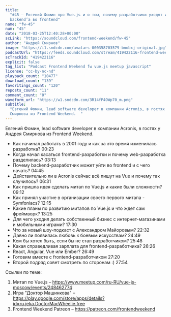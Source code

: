 ```yaml
---
title:
  "#45 – Евгений Фомин про Vue.js и о том, почему разработчики уходят из
  backend’а во frontend"
name: "fw-45"
num: "45"
date: "2018-03-25T12:40:28+00:00"
scLink: "https://soundcloud.com/frontend-weekend/fw-45"
author: "Андрей Смирнов"
image: "https://i1.sndcdn.com/avatars-000358703579-bnobxj-original.jpg"
podcastUrl: "https://feeds.soundcloud.com/stream/419422116-frontend-weekend-fw-45.m4a"
scTrackId: "419422116"
explicit: false
tag_list: "Podcast Frontend Weekend fw vue.js meetup javascript"
license: "cc-by-nc-nd"
playback_count: "10477"
download_count: "139"
favoritings_count: "120"
reposts_count: "11"
comment_count: "0"
waveform_url: "https://w1.sndcdn.com/3R14fP4OWp70_m.png"
subtitle:
  "Евгений Фомин, lead software developer в компании Acronis, в гостях у Андрея
  Смирнова из Frontend Weekend.  "
---
```


Евгений Фомин, lead software developer в компании Acronis, в гостях у Андрея
Смирнова из Frontend Weekend.

- Как начинал работать в 2001 году и как за это время изменилась разработка?
  <timecode sec="23">00:23</timecode>
- Когда начал касаться frontend-разработки и почему web-разработка разделилась?
  <timecode sec="193">03:13</timecode>
- Почему backend-разработчик может уйти во frontend и с чего начать?
  <timecode sec="285">04:45</timecode>
- Действительно ли в Acronis сейчас всё пишут на Vue и почему так случилось?
  <timecode sec="391">06:31</timecode>
- Как пришла идея сделать митап по Vue.js и какие были сложности?
  <timecode sec="552">09:12</timecode>
- Как принял участие в организации своего первого митапа - Symfoniacs?
  <timecode sec="735">12:15</timecode>
- Какие планы по развитию митапов по Vue.js и что ждет сам фреймворк?
  <timecode sec="805">13:25</timecode>
- Для чего уходил делать собственный бизнес с интернет-магазинами и мобильными
  играми? <timecode sec="1050">17:30</timecode>
- Что за новый шоу-подкаст с Александром Майоровым?
  <timecode sec="1352">22:32</timecode>
- Давно ли появилась любовь к боевым искусствам?
  <timecode sec="1489">24:49</timecode>
- Кем бы хотел быть, если бы не стал разработчиком?
  <timecode sec="1548">25:48</timecode>
- Какая справедливая зарплата для frontend-разработчика?
  <timecode sec="1586">26:26</timecode>
- React, Angular, Vue или Ember? <timecode sec="1609">26:49</timecode>
- Готовим вместе с frontend-разработчиком <timecode sec="1640">27:20</timecode>
- Второй подряд совет смотреть по сторонам :)
  <timecode sec="1674">27:54</timecode>

Ссылки по теме:

1. Митап по Vue.js –
   <https://www.meetup.com/ru-RU/vue-js-moscow/events/248462774>
2. Игра "Доктор Машинкова" –
   <https://play.google.com/store/apps/details?id=ru.jeka.DoctorMacWheelie.free>
3. Frontend Weekend Patreon – <https://patreon.com/frontendweekend>
